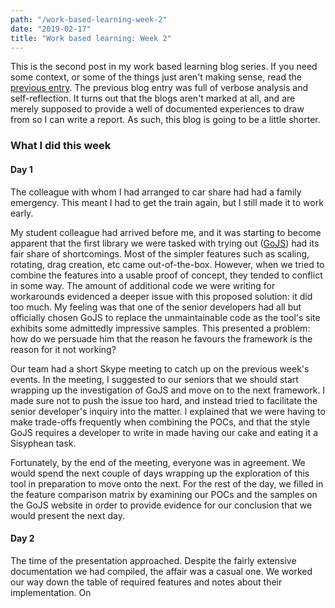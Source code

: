 ```yaml
---
path: "/work-based-learning-week-2"
date: "2019-02-17"
title: "Work based learning: Week 2"
---
```

This is the second post in my work based learning blog series. If you need some context, or some of the things just aren't making sense, read the [previous entry](/work-based-learning-week-1). The previous blog entry was full of verbose analysis and self-reflection. It turns out that the blogs aren't marked at all, and are merely supposed to provide a well of documented experiences to draw from so I can write a report. As such, this blog is going to be a little shorter.

### What I did this week

#### Day 1
The colleague with whom I had arranged to car share had had a family emergency. This meant I had to get the train again, but I still made it to work early.

My student colleague had arrived before me, and it was starting to become apparent that the first library we were tasked with trying out ([GoJS](https://gojs.net/)) had its fair share of shortcomings. Most of the simpler features such as scaling, rotating, drag creation, etc came out-of-the-box. However, when we tried to combine the features into a usable proof of concept, they tended to conflict in some way. The amount of additional code we were writing for workarounds evidenced a deeper issue with this proposed solution: it did too much. My feeling was that one of the senior developers had all but officially chosen GoJS to replace the unmaintainable code as the tool's site exhibits some admittedly impressive samples. This presented a problem: how do we persuade him that the reason he favours the framework is the reason for it not working?

Our team had a short Skype meeting to catch up on the previous week's events. In the meeting, I suggested to our seniors that we should start wrapping up the investigation of GoJS and move on to the next framework. I made sure not to push the issue too hard, and instead tried to facilitate the senior developer's inquiry into the matter. I explained that we were having to make trade-offs frequently when combining the POCs, and that the style GoJS requires a developer to write in made having our cake and eating it a Sisyphean task.

Fortunately, by the end of the meeting, everyone was in agreement. We would spend the next couple of days wrapping up the exploration of this tool in preparation to move onto the next. For the rest of the day, we filled in the feature comparison matrix by examining our POCs and the samples on the GoJS website in order to provide evidence for our conclusion that we would present the next day.

#### Day 2
The time of the presentation approached. Despite the fairly extensive documentation we had compiled, the affair was a casual one. We worked our way down the table of required features and notes about their implementation. On